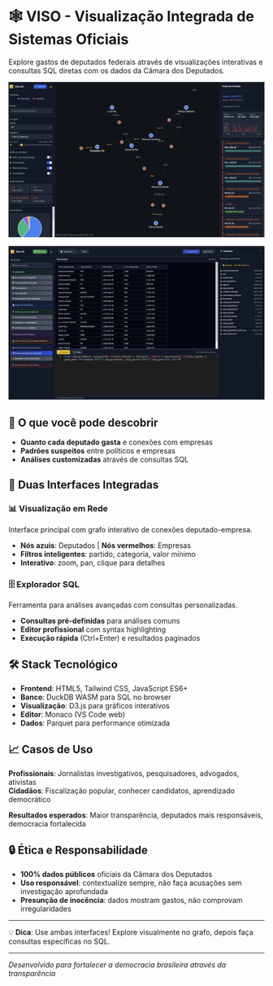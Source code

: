 # 🕸️ VISO - Visualização Integrada de Sistemas Oficiais

Explore gastos de deputados federais através de visualizações interativas e consultas SQL diretas com os dados da Câmara dos Deputados.

![viso ui graph](./docs/viso_ui_graph.png)

![viso ui db](./docs/viso_ui_db.png)

## 🎯 O que você pode descobrir
- **Quanto cada deputado gasta** e conexões com empresas
- **Padrões suspeitos** entre políticos e empresas  
- **Análises customizadas** através de consultas SQL

## 🔧 Duas Interfaces Integradas

### 📊 Visualização em Rede
Interface principal com grafo interativo de conexões deputado-empresa.
- **Nós azuis**: Deputados | **Nós vermelhos**: Empresas
- **Filtros inteligentes**: partido, categoria, valor mínimo
- **Interativo**: zoom, pan, clique para detalhes

### 🗄️ Explorador SQL 
Ferramenta para análises avançadas com consultas personalizadas.
- **Consultas pré-definidas** para análises comuns
- **Editor profissional** com syntax highlighting
- **Execução rápida** (Ctrl+Enter) e resultados paginados

## 🛠️ Stack Tecnológico
- **Frontend**: HTML5, Tailwind CSS, JavaScript ES6+
- **Banco**: DuckDB WASM para SQL no browser
- **Visualização**: D3.js para gráficos interativos
- **Editor**: Monaco (VS Code web)
- **Dados**: Parquet para performance otimizada

## 📈 Casos de Uso
**Profissionais**: Jornalistas investigativos, pesquisadores, advogados, ativistas  
**Cidadãos**: Fiscalização popular, conhecer candidatos, aprendizado democrático

**Resultados esperados**: Maior transparência, deputados mais responsáveis, democracia fortalecida

## 🔒 Ética e Responsabilidade
- **100% dados públicos** oficiais da Câmara dos Deputados  
- **Uso responsável**: contextualize sempre, não faça acusações sem investigação aprofundada
- **Presunção de inocência**: dados mostram gastos, não comprovam irregularidades

---

💡 **Dica**: Use ambas interfaces! Explore visualmente no grafo, depois faça consultas específicas no SQL.

---

*Desenvolvido para fortalecer a democracia brasileira através da transparência*
